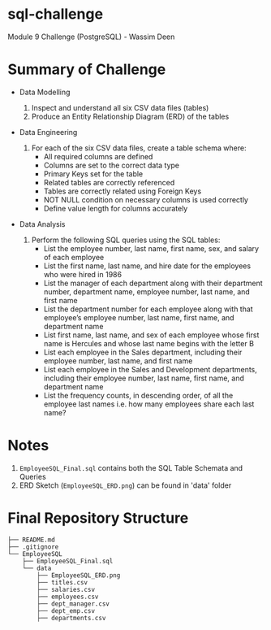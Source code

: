 # sql-challenge
Module 9 Challenge (PostgreSQL) - Wassim Deen

# Summary of Challenge
- Data Modelling
    1. Inspect and understand all six CSV data files (tables)
    2. Produce an Entity Relationship Diagram (ERD) of the tables

- Data Engineering
    1. For each of the six CSV data files, create a table schema where:
        - All required columns are defined
        - Columns are set to the correct data type
        - Primary Keys set for the table
        - Related tables are correctly referenced
        - Tables are correctly related using Foreign Keys
        - NOT NULL condition on necessary columns is used correctly
        - Define value length for columns accurately

 - Data Analysis
    1. Perform the following SQL queries using the SQL tables:
        - List the employee number, last name, first name, sex, and salary of each employee
        - List the first name, last name, and hire date for the employees who were hired in 1986
        - List the manager of each department along with their department number, department name, employee number, last name, and first name
        - List the department number for each employee along with that employee’s employee number, last name, first name, and department name
        - List first name, last name, and sex of each employee whose first name is Hercules and whose last name begins with the letter B
        - List each employee in the Sales department, including their employee number, last name, and first name
        - List each employee in the Sales and Development departments, including their employee number, last name, first name, and department name
        - List the frequency counts, in descending order, of all the employee last names i.e. how many employees share each last name?

# Notes
1. `EmployeeSQL_Final.sql` contains both the SQL Table Schemata and Queries
2. ERD Sketch (`EmployeeSQL_ERD.png`) can be found in 'data' folder


# Final Repository Structure
```
├── README.md
├── .gitignore
└── EmployeeSQL
    ├── EmployeeSQL_Final.sql
    └── data
        ├── EmployeeSQL_ERD.png
        ├── titles.csv
        ├── salaries.csv
        ├── employees.csv
        ├── dept_manager.csv
        ├── dept_emp.csv
        ├── departments.csv

```
